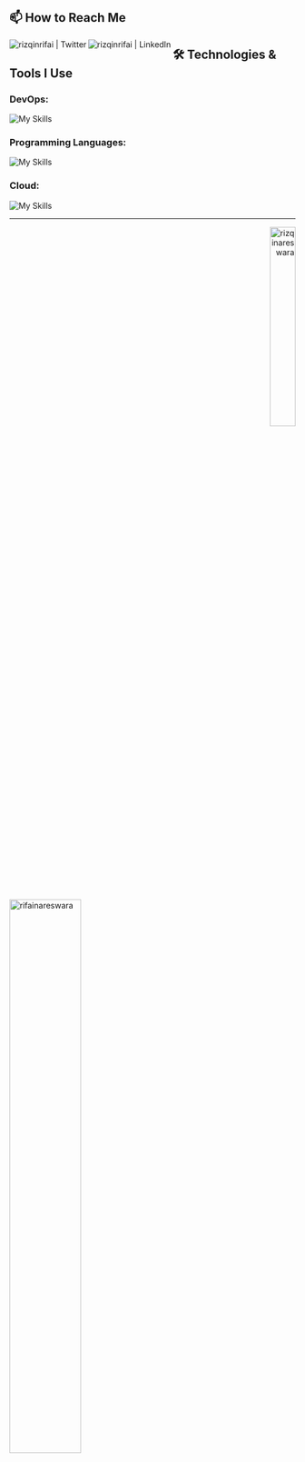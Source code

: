 ## 📫 How to Reach Me

[<img align="left" alt="rizqinrifai | Twitter"  src="https://skillicons.dev/icons?i=twitter" />][twitter]
[<img align="left" alt="rizqinrifai | LinkedIn"  src="https://skillicons.dev/icons?i=linkedin" />][linkedin]

## 🛠️ Technologies & Tools I Use


### DevOps:
![My Skills](https://skillicons.dev/icons?i=docker,kubernetes,nginx,openstack,jenkins,grafana,ansible,terraform&theme=dark)

### Programming Languages:
![My Skills](https://skillicons.dev/icons?i=rust,actix,python,fastapi,go&theme=dark)


### Cloud:
![My Skills](https://skillicons.dev/icons?i=aws,gcp&theme=dark)

---


<p align="right">
  <img width="30%" src="https://github-readme-stats.vercel.app/api/top-langs?username=rifainareswara&show_icons=true&locale=en&layout=compact&theme=dark" alt="rizqinareswara" />
</p>
<p align="left">
  <img width="50%" src="https://github-profile-summary-cards.vercel.app/api/cards/profile-details?username=rifainareswara&theme=dark" alt="rifainareswara" />
</p>



[website]: https://www.nareswara.com/  
[twitter]: https://twitter.com/rizqinrifai  
[youtube]: https://youtube.com/rizqinrifai  
[instagram]: https://instagram.com/rizqinrifai  
[linkedin]: https://linkedin.com/in/rnrifai
